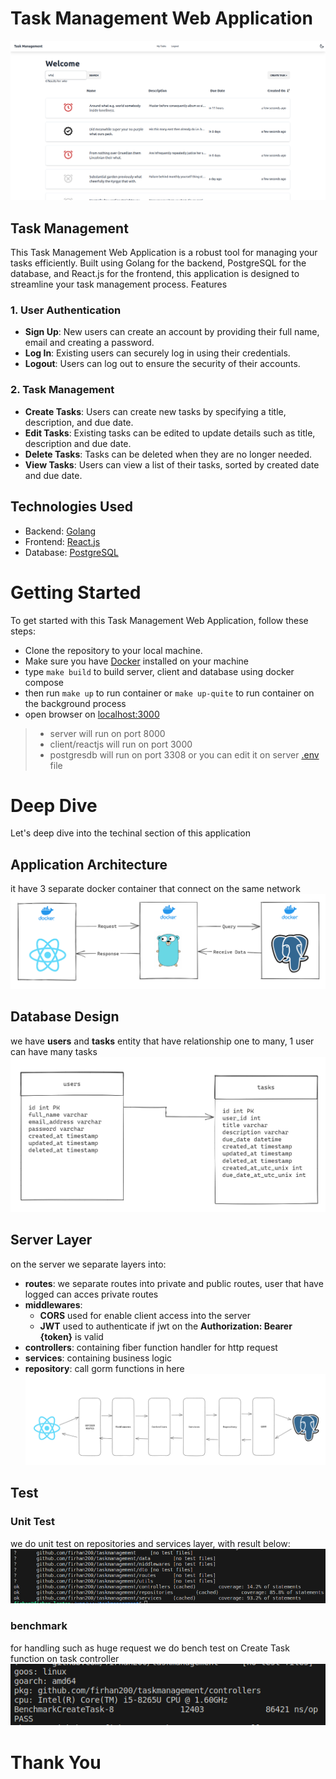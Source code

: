 # Task Management Web Application
![home page screenshots](/screenshots/home.png)

## Task Management

This Task Management Web Application is a robust tool for managing your tasks efficiently. Built using Golang for the backend, PostgreSQL for the database, and React.js for the frontend, this application is designed to streamline your task management process.
Features
### 1. User Authentication

- **Sign Up**: New users can create an account by providing their full name, email and creating a password.
- **Log In**: Existing users can securely log in using their credentials.
- **Logout**: Users can log out to ensure the security of their accounts.

### 2. Task Management

- **Create Tasks**: Users can create new tasks by specifying a title, description, and due date.
- **Edit Tasks**: Existing tasks can be edited to update details such as title, description and due date.
- **Delete Tasks**: Tasks can be deleted when they are no longer needed.
- **View Tasks**: Users can view a list of their tasks, sorted by created date and due date.

## Technologies Used

- Backend: [Golang](https://go.dev/)
- Frontend: [React.js](https://react.dev/)
- Database: [PostgreSQL](https://www.postgresql.org/)

# Getting Started

To get started with this Task Management Web Application, follow these steps:

- Clone the repository to your local machine.
- Make sure you have [Docker](https://www.docker.com/) installed on your machine
- type `make build` to build server, client and database using docker compose
- then run `make up` to run container or `make up-quite` to run container on the background process
- open browser on [localhost:3000](http://localhost:3000)
> - server will run on port 8000
> - client/reactjs will run on port 3000
> - postgresdb will run on port 3308 or you can edit it on server [.env](/server/.env) file
# Deep Dive
Let's deep dive into the techinal section of this application
## Application Architecture
it have 3 separate docker container that connect on the same network
![application architecture](/screenshots/architecture.png)
## Database Design
we have **users** and **tasks** entity that have relationship one to many, 1 user can have many tasks
![application db design](/screenshots/entities.png)
## Server Layer
on the server we separate layers into:
- **routes**: we separate routes into private and public routes, user that have logged can acces private routes
- **middlewares**:
  - **CORS**
    used for enable client access into the server
  - **JWT**
    used to authenticate if jwt on the **Authorization: Bearer {token}** is valid
- **controllers**: containing fiber function handler for http request
- **services**: containing business logic
- **repository**: call gorm functions in here
![application layer](/screenshots/server_layer.png)
## Test
### Unit Test
we do unit test on repositories and services layer, with result below:
![unit test](/screenshots/test.png)
### benchmark
for handling such as huge request we do bench test on Create Task function on task controller
![bench test](/screenshots/bench_controller.png)

# Thank You
